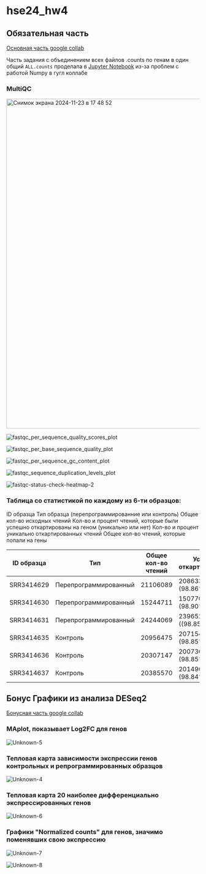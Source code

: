 # hse24_hw4

## Обязательная часть 

[Основная часть google collab](https://colab.research.google.com/drive/1BQtJeJQYu8ka5_e8qinDEj53rIUMEGZY#scrollTo=hECODRNGUE5x)

Часть задания с объединением всех файлов .counts по генам в один общий `ALL.counts` проделала в [Jupyter Notebook](src/minor_bioinf_hw4_2.ipynb) из-за проблем с работой Numpy в гугл коллабе

### MultiQC

<img width="861" alt="Снимок экрана 2024-11-23 в 17 48 52" src="https://github.com/user-attachments/assets/a313a34a-0e17-484e-b726-d5eab7030497">

![fastqc_per_sequence_quality_scores_plot](https://github.com/user-attachments/assets/477a53d8-d6fe-4850-8def-f858ce408f9d)


![fastqc_per_base_sequence_quality_plot](https://github.com/user-attachments/assets/ec36cc2d-9a55-4f29-8cfe-9aa229b805a9)

![fastqc_per_sequence_gc_content_plot](https://github.com/user-attachments/assets/63eda2f1-c505-4016-b854-c7bb280eab79)

![fastqc_sequence_duplication_levels_plot](https://github.com/user-attachments/assets/05a8acee-5ad3-41e3-95cb-79f27a9af789)

![fastqc-status-check-heatmap-2](https://github.com/user-attachments/assets/d1205f30-910c-4ef2-a4ab-5fbcd9cde329)

### Таблица со статистикой по каждому из 6-ти образцов:
ID образца
Тип образца (перепрограммированние или контроль)
Общее кол-во исходных чтений
Кол-во и процент чтений, которые были успешно откартированы на геном (уникально или нет)
Кол-во и процент уникально откартированных чтений
Общее кол-во чтений, которые попали на гены


| ID образца | Тип | Общее кол-во чтений | Успешно откартированные | Уникально откартированные |кол-во чтений в гене |
|-----------|-----------|-----------|-----------|-----------|-----------|
| SRR3414629  | Перепрограммированный  | 21106089  | 20863369 (98.86%)  | 18573565 (88.00%)  | 16224313  |
| SRR3414630  | Перепрограммированный  | 15244711  | 15077019 (98.90%) | 13320505 (87.38%) | 11583775 |
| SRR3414631 |Перепрограммированный | 24244069 | 23965262 ((98.85%) | 21159606 (87.28%) | 18613501 |
| SRR3414635 | Контроль | 20956475 | 20715476 (98.85%) | 18637053 (88.93%) | 16463013 |
| SRR3414636 | Контроль | 20307147 | 20073615 (98.85%) | 18032679 (88.80%) | 15942667 |
| SRR3414637 | Контроль | 20385570 | 20149097 (98.84%) | 18043406 (88.51%)| 15914380 |

  

## Бонус Графики из анализа DESeq2
 
[Бонусная часть google collab](https://colab.research.google.com/drive/11zx_fQMrDTV6K8V2WZbAD34aR3GhTJSO?usp=sharing) 

### MAplot, показывает Log2FC для генов
![Unknown-5](https://github.com/user-attachments/assets/b6b4dbdc-6f8a-463d-9c1a-c64a09c569af)

### Тепловая карта зависимости экспрессии генов контрольных и репрограммированных образцов
![Unknown-4](https://github.com/user-attachments/assets/fbbe564f-3657-4e87-900e-a097bbe68d56)

### Тепловая карта 20 наиболее дифференциально экспрессированных генов
![Unknown-6](https://github.com/user-attachments/assets/e337b442-5b99-4d81-9c53-9abf779094d1)

### Графики "Normalized counts" для генов, значимо поменявших свою экспрессию 
![Unknown-7](https://github.com/user-attachments/assets/3975ce3c-9131-4aae-bdb6-a3d5dddf62e5)

![Unknown-8](https://github.com/user-attachments/assets/d151818c-e96a-4d0b-8b9e-56d3da619c5b)
